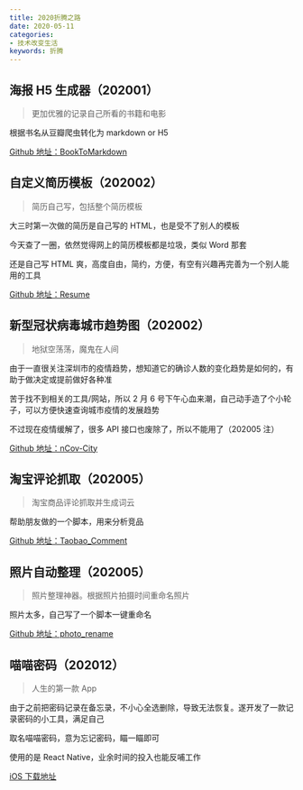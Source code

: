 ```yaml
---
title: 2020折腾之路
date: 2020-05-11
categories:
- 技术改变生活
keywords: 折腾
---
```



## 海报 H5 生成器（202001）
> 更加优雅的记录自己所看的书籍和电影

根据书名从豆瓣爬虫转化为 markdown or H5

[Github 地址：BookToMarkdown](https://github.com/Norcy/BookToMarkdown)

## 自定义简历模板（202002）
> 简历自己写，包括整个简历模板

大三时第一次做的简历是自己写的 HTML，也是受不了别人的模板

今天查了一圈，依然觉得网上的简历模板都是垃圾，类似 Word 那套

还是自己写 HTML 爽，高度自由，简约，方便，有空有兴趣再完善为一个别人能用的工具

[Github 地址：Resume](https://github.com/Norcy/Resume_Template)


## 新型冠状病毒城市趋势图（202002）
> 地狱空荡荡，魔鬼在人间

由于一直很关注深圳市的疫情趋势，想知道它的确诊人数的变化趋势是如何的，有助于做决定或提前做好各种准

苦于找不到相关的工具/网站，所以 2 月 6 号下午心血来潮，自己动手造了个小轮子，可以方便快速查询城市疫情的发展趋势

不过现在疫情缓解了，很多 API 接口也废除了，所以不能用了（202005 注）

[Github 地址：nCov-City](https://github.com/Norcy/nCov-City)

## 淘宝评论抓取（202005）
> 淘宝商品评论抓取并生成词云

帮助朋友做的一个脚本，用来分析竞品

[Github 地址：Taobao_Comment](https://github.com/Norcy/Taobao_Comment)

## 照片自动整理（202005）
> 照片整理神器。根据照片拍摄时间重命名照片

照片太多，自己写了一个脚本一键重命名

[Github 地址：photo_rename](https://github.com/Norcy/photo_rename)

## 喵喵密码（202012）
> 人生的第一款 App

由于之前把密码记录在备忘录，不小心全选删除，导致无法恢复。遂开发了一款记录密码的小工具，满足自己

取名喵喵密码，意为忘记密码，瞄一瞄即可

使用的是 React Native，业余时间的投入也能反哺工作

[iOS 下载地址](https://apps.apple.com/app/id1534873554)
